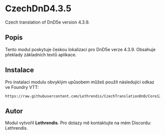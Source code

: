 
# CzechDnD4.3.5

Czech translation of DnD5e version 4.3.9.

## Popis
Tento modul poskytuje českou lokalizaci pro DnD5e verze 4.3.9. Obsahuje překlady základních textů aplikace.

## Instalace
Pro instalaci modulu obvyklým upůsobem můžeš použít následující odkaz ve Foundry VTT:

```
https://raw.githubusercontent.com/Lethrendis/CzechTranslationDnD/Core12/module.json
```

## Autor
Modul vytvořil **Lethrendis**. Pro dotazy mě kontaktujte na mém Discordu: Lethrendis.
